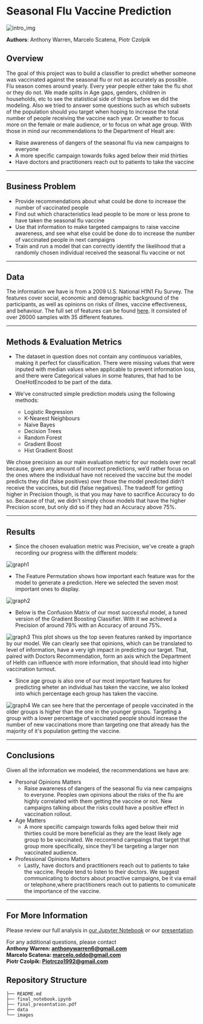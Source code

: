 # Seasonal Flu Vaccine Prediction

![intro_img](./Images/DHandHS2.png)

**Authors**: Anthony Warren, Marcelo Scatena, Piotr Czolpik

## Overview

The goal of this project was to build a classifier to predict whether someone was vaccinated against the seasonal flu or not as accurately as possible. Flu season comes around yearly. Every year people either take the flu shot or they do not. We made splits in Age gaps, genders, children in households, etc to see the statistical side of things before we did the modeling. Also we tried to answer some questions such as which subsets of the population should you target when hoping to increase the total number of people receiving the vaccine each year. Or weather to focus more on the female or male audience, or to focus on what age group. With those in mind our recommendations to the Department of Healt are:

* Raise awareness of dangers of the seasonal flu via new campaigns to everyone
* A more specific campaign towards folks aged below their mid thirties
* Have doctors and practitioners reach out to patients to take the vaccine
***

## Business Problem

* Provide recommendations about what could be done to increase the number of vaccinated people
* Find out which characteristics lead people to be more or less prone to have taken the seasonal flu vaccine 
* Use that information to make targeted campaigns to raise vaccine awareness, and see what else could be done do to increase the number of vaccinated people in next campaigns
* Train and run a model that can correctly identify the likelihood that a randomly chosen individual received the seasonal flu vaccine or not
***

## Data

The information we have is from a 2009 U.S. National H1N1 Flu Survey. The features cover social, economic and demographic background of the participants, as well as opinions on risks of illnes, vaccine effectiveness, and behaviour. The full set of features can be found [here](https://www.drivendata.org/competitions/66/flu-shot-learning/page/211/). It consisted of over 26000 samples with 35 different features.
***

## Methods & Evaluation Metrics
 
 * The dataset in question does not contain any continuous variables, making it perfect for classification. There were missing values that were inputed with median values when applicable to prevent information loss, and there were Categorical values in some features, that had to be OneHotEncoded to be part of the data.

* We've constructed simple prediction models using the following methods:
  - Logistic Regression
  - K-Nearest Neighbours
  - Naive Bayes
  - Decision Trees
  - Random Forest
  - Gradient Boost
  - Hist Gradient Boost

We chose precision as our main evaluation metric for our models over recall because, given any amount of incorrect predictions, we’d rather focus on the ones where the individual have not received the vaccine but the model predicts they did (false positives) over those the model predicted didn’t receive the vaccines, but did (false negatives).
The tradeoff for getting higher in Precision though, is that you may have to sacrifice Accuracy to do so. Because of that, we didn't simply chose models that have the higher Precision score, but only did so if they had an Accuracy above 75%.

***

## Results

* Since the chosen evaluation metric was Precision, we've create a graph recording our progress with the different models:

![graph1](./Images/Skyler_graph.png)

* The Feature Permutation shows how important each feature was for the model to generate a prediction. Here we selected the seven most important ones to display.

![graph2](./Images/Permutation_Importances2.png)

* Below is the Confusion Matrix of our most successful model, a tuned  version of the Gradient Boosting Classifier. With it we achieved a Precision of around 79% with an Accuracy of around 75%.

![graph3](./Images/GBC_cm.JPG)
This plot shows us the top seven features ranked by importance by our model. We can clearly see that opinions, which can be translated to level of information, have a very igh impact in predicting our target. That, paired with Doctors Recommendation, form an axis which the Department of Helth can influence with more information, that should lead into higher vaccination turnout.

* Since age group is also one of our most important features for predicting wheter an individual has taken the vaccine, we also looked into which percentage each group has taken the vaccine.

![graph4](./Images/Age_group.png)
We can see here that the percentage of people vaccinated in the older groups is higher than the one in the younger groups. Targeting a group with a lower percentage of vaccinated people should increase the number of new vaccinations more than targeting one that already has the majority of it's population getting the vaccine.

***

## Conclusions

Given all the information we modeled, the recommendations we have are:

* Personal Opinions Matters
  - Raise awareness of dangers of the seasonal flu via new campaigns to everyone. Peoples own opinions about the risks of the flu are highly correlated with them getting the vaccine or not. New campaigns talking about the risks could have a positive effect in vaccination rollout.
* Age Matters
  - A more specific campaign towards folks aged below their mid thirties could be more beneficial as they are the least likely age group to be vaccinated. We reccomend campaings that target that group more specifically, since they'll be targeting a larger non vaccinated audience.
* Professional Opinions Matters
  - Lastly, have doctors and practitioners reach out to patients to take the vaccine. People tend to listen to their doctors. We suggest communicating to doctors about proactive campaigns, be it via email or telephone,where practitioners reach out to patients to comunicate the importance of the vaccine.
***
## For More Information

Please review our full analysis in [our Jupyter Notebook](./final_notebook.ipynb) or our [presentation](./final_presentation.pdf).

For any additional questions, please contact<br />
**Anthony Warren: anthonywarren6@gmail.com**<br />
**Marcelo Scatena: marcelo.oddo@gmail.com**<br />
**Piotr Czolpik: Piotrczo1992@gmail.com**<br />

## Repository Structure

```
├── README.md                           
├── final_notebook.ipynb   
├── final_presentation.pdf         
├── data                                
└── images                              
```

